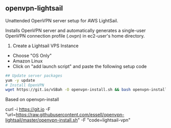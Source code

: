 ## openvpn-lightsail
Unattended OpenVPN server setup for AWS LightSail.

Installs OpenVPN server and automatically generates a single-user OpenVPN connection profile (.ovpn) in ec2-user's home directory.

1. Create a Lightsail VPS Instance
 - Choose "OS Only"
  - Amazon Linux
 - Click on "add launch script" and paste the following setup code
```bash
## Update server packages
yum -y update
# Install OpenVPN
wget https://git.io/vSBah -O openvpn-install.sh && bash openvpn-install.sh
```

Based on openvpn-install

curl -i https://git.io -F "url=https://raw.githubusercontent.com/essell/openvpn-lightsail/master/openvpn-install.sh" -F "code=lightsail-vpn"
